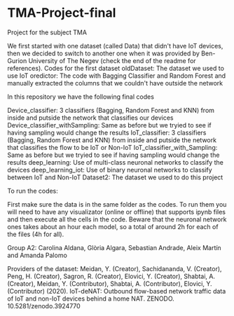 # TMA-Project-final
Project for the subject TMA

We first started with one dataset (called Data) that didn't have IoT devices, then we decided to switch to another one when it was provided by Ben-Gurion University of The Negev (check the end of the readme for references).
Codes for the first dataset
oldDataset: The dataset we used to use
IoT oredictor: The code with Bagging Classifier and Random Forest and manually extracted the columns that we couldn't have outside the network


In this repository we have the following final codes

Device_classifier: 3 classifiers (Bagging, Random Forest and KNN) from inside and putside the network that classifies our devices 
Device_classifier_withSampling: Same as before but we tryied to see if having sampling would change the results
IoT_classifier: 3 classifiers (Bagging, Random Forest and KNN) from inside and putside the network that classifies the flow to be IoT or Non-IoT
IoT_classifier_with_Sampling: Same as before but we tryied to see if having sampling would change the results
deep_learning: Use of multi-class neuronal networks to classify the devices
deep_learning_iot: Use of binary neuronal networks to classify between IoT and Non-IoT
Dataset2: The dataset we used to do this project


To run the codes:

First make sure the data is in the same folder as the codes. To run them you will need to have any visualizator (online or offline) that supports ipynb files and then execute all the cells in the code. Beware that the neuronal network ones takes about an hour each model, so a total of around 2h for each of the files (4h for all).

Group A2:
Carolina Aldana, Glòria Algara, Sebastian Andrade, Aleix Martín and Amanda Palomo

Providers of the dataset:
Meidan, Y. (Creator), Sachidananda, V. (Creator), Peng, H. (Creator), Sagron, R. (Creator), Elovici, Y. (Creator), Shabtai, A. (Creator), Meidan, Y. (Contributor), Shabtai, A. (Contributor), Elovici, Y. (Contributor) (2020). IoT-deNAT: Outbound flow-based network traffic data of IoT and non-IoT devices behind a home NAT. ZENODO. 10.5281/zenodo.3924770
